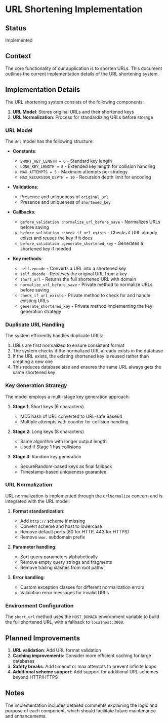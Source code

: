 # URL Shortening Implementation

## Status

Implemented

## Context

The core functionality of our application is to shorten URLs. This document outlines the current implementation details of the URL shortening system.

## Implementation Details

The URL shortening system consists of the following components:

1. **URL Model**: Stores original URLs and their shortened keys
2. **URL Normalization**: Process for standardizing URLs before storage

### URL Model

The `Url` model has the following structure:

- **Constants**:
  - `SHORT_KEY_LENGTH = 6` - Standard key length
  - `LONG_KEY_LENGTH = 8` - Extended key length for collision handling
  - `MAX_ATTEMPTS = 5` - Maximum attempts per strategy
  - `MAX_RECURSION_DEPTH = 10` - Recursion depth limit for encoding

- **Validations**:
  - Presence and uniqueness of `original_url`
  - Presence and uniqueness of `shortened_key`

- **Callbacks**:
  - `before_validation :normalize_url_before_save` - Normalizes URLs before saving
  - `before_validation :check_if_url_exists` - Checks if URL already exists and reuses the key if it does
  - `before_validation :generate_shortened_key` - Generates a shortened key if needed

- **Key methods**:
  - `self.encode` - Converts a URL into a shortened key
  - `self.decode` - Retrieves the original URL from a key
  - `short_url` - Returns the full shortened URL with domain
  - `normalize_url_before_save` - Private method to normalize URLs before saving
  - `check_if_url_exists` - Private method to check for and handle existing URLs
  - `generate_shortened_key` - Private method implementing the key generation strategy

### Duplicate URL Handling

The system efficiently handles duplicate URLs:

1. URLs are first normalized to ensure consistent format
2. The system checks if the normalized URL already exists in the database
3. If the URL exists, the existing shortened key is reused rather than creating a new one
4. This reduces database size and ensures the same URL always gets the same shortened key

### Key Generation Strategy

The model employs a multi-stage key generation approach:

1. **Stage 1**: Short keys (6 characters)
   - MD5 hash of URL converted to URL-safe Base64
   - Multiple attempts with counter for collision handling

2. **Stage 2**: Long keys (8 characters)
   - Same algorithm with longer output length
   - Used if Stage 1 has collisions

3. **Stage 3**: Random key generation
   - SecureRandom-based keys as final fallback
   - Timestamp-based uniqueness guarantee

### URL Normalization

URL normalization is implemented through the `UrlNormalize` concern and is integrated with the URL model:

1. **Format standardization**:
   - Add `http://` scheme if missing
   - Convert scheme and host to lowercase
   - Remove default ports (80 for HTTP, 443 for HTTPS)
   - Remove `www.` subdomain prefix

2. **Parameter handling**:
   - Sort query parameters alphabetically
   - Remove empty query strings and fragments
   - Remove trailing slashes from root paths

3. **Error handling**:
   - Custom exception classes for different normalization errors
   - Validation error messages for invalid URLs

### Environment Configuration

The `short_url` method uses the `HOST_DOMAIN` environment variable to build the full shortened URL, with a fallback to `localhost:3000`.

## Planned Improvements

1. **URL validation**: Add URL format validation
2. **Caching improvements**: Consider more efficient caching for large databases
3. **Safety breaks**: Add timeout or max attempts to prevent infinite loops
4. **Additional scheme support**: Add support for additional URL schemes beyond HTTP/HTTPS

## Notes

The implementation includes detailed comments explaining the logic and purpose of each component, which should facilitate future maintenance and enhancements.